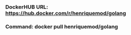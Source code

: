 ### DockerHUB URL: https://hub.docker.com/r/henriquemod/golang

### Command: docker pull henriquemod/golang
